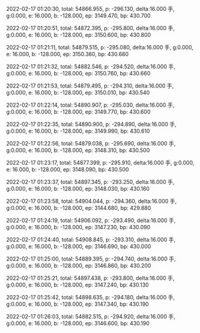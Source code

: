 2022-02-17 01:20:30, total: 54866.955, p: -296.130, delta:16.000 手, g:0.000, e: 16.000, b: -128.000, ep: 3149.470, bp: 430.700

2022-02-17 01:20:51, total: 54872.395, p: -295.800, delta:16.000 手, g:0.000, e: 16.000, b: -128.000, ep: 3150.600, bp: 430.800

2022-02-17 01:21:11, total: 54879.515, p: -295.080, delta:16.000 手, g:0.000, e: 16.000, b: -128.000, ep: 3150.360, bp: 430.680

2022-02-17 01:21:32, total: 54882.546, p: -294.520, delta:16.000 手, g:0.000, e: 16.000, b: -128.000, ep: 3150.760, bp: 430.660

2022-02-17 01:21:53, total: 54879.495, p: -294.310, delta:16.000 手, g:0.000, e: 16.000, b: -128.000, ep: 3150.010, bp: 430.540

2022-02-17 01:22:14, total: 54890.907, p: -295.030, delta:16.000 手, g:0.000, e: 16.000, b: -128.000, ep: 3149.770, bp: 430.600

2022-02-17 01:22:35, total: 54890.900, p: -294.890, delta:16.000 手, g:0.000, e: 16.000, b: -128.000, ep: 3149.990, bp: 430.610

2022-02-17 01:22:56, total: 54879.038, p: -295.690, delta:16.000 手, g:0.000, e: 16.000, b: -128.000, ep: 3148.310, bp: 430.500

2022-02-17 01:23:17, total: 54877.399, p: -295.910, delta:16.000 手, g:0.000, e: 16.000, b: -128.000, ep: 3148.090, bp: 430.500

2022-02-17 01:23:37, total: 54897.345, p: -293.250, delta:16.000 手, g:0.000, e: 16.000, b: -128.000, ep: 3148.030, bp: 430.160

2022-02-17 01:23:58, total: 54904.044, p: -294.360, delta:16.000 手, g:0.000, e: 16.000, b: -128.000, ep: 3144.680, bp: 429.880

2022-02-17 01:24:19, total: 54906.092, p: -293.490, delta:16.000 手, g:0.000, e: 16.000, b: -128.000, ep: 3147.230, bp: 430.090

2022-02-17 01:24:40, total: 54908.845, p: -293.310, delta:16.000 手, g:0.000, e: 16.000, b: -128.000, ep: 3146.690, bp: 430.000

2022-02-17 01:25:00, total: 54889.395, p: -294.740, delta:16.000 手, g:0.000, e: 16.000, b: -128.000, ep: 3146.860, bp: 430.200

2022-02-17 01:25:21, total: 54897.438, p: -293.800, delta:16.000 手, g:0.000, e: 16.000, b: -128.000, ep: 3147.240, bp: 430.130

2022-02-17 01:25:42, total: 54898.635, p: -294.180, delta:16.000 手, g:0.000, e: 16.000, b: -128.000, ep: 3147.340, bp: 430.190

2022-02-17 01:26:03, total: 54882.515, p: -294.920, delta:16.000 手, g:0.000, e: 16.000, b: -128.000, ep: 3146.600, bp: 430.190